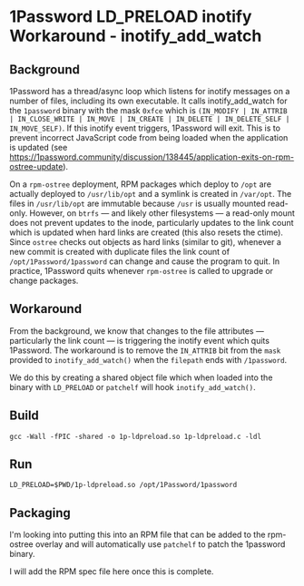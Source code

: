 # 1Password LD_PRELOAD inotify Workaround - inotify_add_watch

## Background

1Password has a thread/async loop which listens for inotify messages on a number of files, including its own executable.
It calls inotify_add_watch for the `1password` binary with the mask `0xfce` which is `(IN_MODIFY | IN_ATTRIB | IN_CLOSE_WRITE | IN_MOVE | IN_CREATE | IN_DELETE | IN_DELETE_SELF | IN_MOVE_SELF)`. If this inotify event triggers, 1Password will exit. This is to prevent incorrect JavaScript code from being loaded when the application is updated (see https://1password.community/discussion/138445/application-exits-on-rpm-ostree-update).

On a `rpm-ostree` deployment, RPM packages which deploy to `/opt` are actually deployed to `/usr/lib/opt` and a symlink is created in `/var/opt`. The files in `/usr/lib/opt` are immutable because `/usr` is usually mounted read-only. However, on `btrfs` — and likely other filesystems — a read-only mount does not prevent updates to the inode, particularly updates to the link count which is updated when hard links are created (this also resets the ctime). Since `ostree` checks out objects as hard links (similar to git), whenever a new commit is created with duplicate files the link count of `/opt/1Password/1password` can change and cause the program to quit. In practice, 1Password quits whenever `rpm-ostree` is called to upgrade or change packages.

## Workaround

From the background, we know that changes to the file attributes — particularly the link count — is triggering the inotify event which quits 1Password. The workaround is to remove the `IN_ATTRIB` bit from the `mask` provided to `inotify_add_watch()` when the `filepath` ends with `/1password`.

We do this by creating a shared object file which when loaded into the binary with `LD_PRELOAD` or `patchelf` will hook `inotify_add_watch()`.

## Build

```
gcc -Wall -fPIC -shared -o 1p-ldpreload.so 1p-ldpreload.c -ldl
```

## Run

```
LD_PRELOAD=$PWD/1p-ldpreload.so /opt/1Password/1password
```

## Packaging

I'm looking into putting this into an RPM file that can be added to the rpm-ostree overlay and will automatically use `patchelf` to patch the 1password binary.

I will add the RPM spec file here once this is complete.
